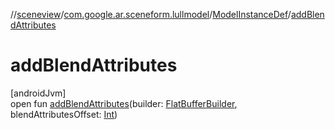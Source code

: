 //[sceneview](../../../index.md)/[com.google.ar.sceneform.lullmodel](../index.md)/[ModelInstanceDef](index.md)/[addBlendAttributes](add-blend-attributes.md)

# addBlendAttributes

[androidJvm]\
open fun [addBlendAttributes](add-blend-attributes.md)(builder: [FlatBufferBuilder](../../com.google.flatbuffers/-flat-buffer-builder/index.md), blendAttributesOffset: [Int](https://kotlinlang.org/api/latest/jvm/stdlib/kotlin/-int/index.html))
